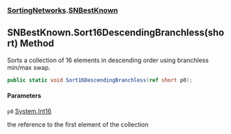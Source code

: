 ### [SortingNetworks](SortingNetworks.md 'SortingNetworks').[SNBestKnown](SortingNetworks.SNBestKnown.md 'SortingNetworks.SNBestKnown')

## SNBestKnown.Sort16DescendingBranchless(short) Method

Sorts a collection of 16 elements in descending order using branchless min/max swap.

```csharp
public static void Sort16DescendingBranchless(ref short p0);
```
#### Parameters

<a name='SortingNetworks.SNBestKnown.Sort16DescendingBranchless(short).p0'></a>

`p0` [System.Int16](https://docs.microsoft.com/en-us/dotnet/api/System.Int16 'System.Int16')

the reference to the first element of the collection
